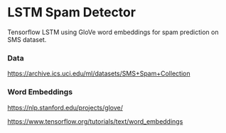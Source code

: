 # LSTM Spam Detector

Tensorflow LSTM using GloVe word embeddings for spam prediction on SMS dataset.


### Data
https://archive.ics.uci.edu/ml/datasets/SMS+Spam+Collection

### Word Embeddings
https://nlp.stanford.edu/projects/glove/

https://www.tensorflow.org/tutorials/text/word_embeddings
